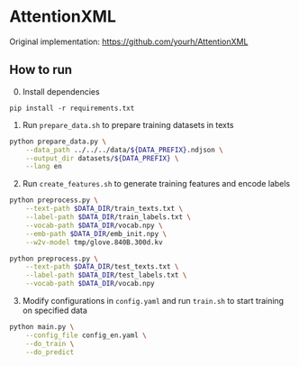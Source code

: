 # AttentionXML

Original implementation: https://github.com/yourh/AttentionXML

## How to run

0. Install dependencies
```
pip install -r requirements.txt
```

1. Run `prepare_data.sh` to prepare training datasets in texts
```bash
python prepare_data.py \
    --data_path ../../../data/${DATA_PREFIX}.ndjson \
    --output_dir datasets/${DATA_PREFIX} \
    --lang en
```

2. Run `create_features.sh` to generate training features and encode labels
```bash
python preprocess.py \
    --text-path $DATA_DIR/train_texts.txt \
    --label-path $DATA_DIR/train_labels.txt \
    --vocab-path $DATA_DIR/vocab.npy \
    --emb-path $DATA_DIR/emb_init.npy \
    --w2v-model tmp/glove.840B.300d.kv

python preprocess.py \
    --text-path $DATA_DIR/test_texts.txt \
    --label-path $DATA_DIR/test_labels.txt \
    --vocab-path $DATA_DIR/vocab.npy
```

3. Modify configurations in `config.yaml` and run `train.sh` to start training on specified data
```bash
python main.py \
    --config_file config_en.yaml \
    --do_train \
    --do_predict
```